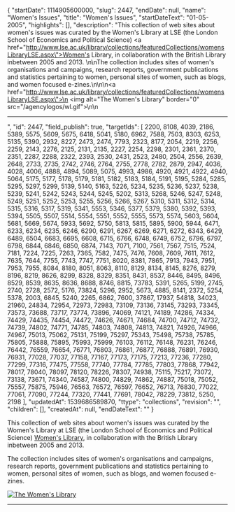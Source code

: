 {
  "startDate": 1114905600000, 
  "slug": 2447, 
  "endDate": null, 
  "name": "Women's Issues", 
  "title": "Women's Issues", 
  "startDateText": "01-05-2005", 
  "highlights": [], 
  "description": "This collection of web sites about women's issues was curated by the Women's Library at LSE (the London School of Economics and Political Science) <a href=\"http://www.lse.ac.uk/library/collections/featuredCollections/womensLibraryLSE.aspx\">Women's Library</a>, in collaboration with the British Library inbetween 2005 and 2013. \n\nThe collection includes sites of women's organisations and campaigns, research reports, government publications and statistics pertaining to women, personal sites of women, such as blogs, and women focused e-zines.\n\n\n<a href=\"http://www.lse.ac.uk/library/collections/featuredCollections/womensLibraryLSE.aspx\">\n      <img alt=\"The Women's Library\" border=\"0\" src=\"/agencylogos/wl.gif\">\n</a>\n<hr />", 
  "id": 2447, 
  "field_publish": true, 
  "targetIds": [
    2200, 
    8108, 
    4039, 
    2186, 
    5389, 
    5575, 
    5609, 
    5675, 
    6418, 
    5041, 
    5180, 
    6962, 
    7588, 
    7503, 
    8303, 
    6253, 
    5135, 
    5390, 
    2932, 
    8227, 
    2473, 
    2474, 
    7793, 
    2323, 
    8177, 
    2054, 
    2219, 
    2256, 
    2259, 
    2143, 
    2276, 
    2125, 
    2131, 
    2135, 
    2227, 
    2254, 
    2298, 
    2301, 
    2361, 
    2370, 
    2351, 
    2287, 
    2288, 
    2322, 
    2393, 
    2530, 
    2431, 
    2523, 
    2480, 
    2504, 
    2556, 
    2639, 
    2648, 
    2733, 
    2735, 
    2742, 
    2746, 
    2764, 
    2755, 
    2778, 
    2782, 
    2879, 
    2947, 
    4036, 
    4028, 
    4006, 
    4888, 
    4894, 
    5089, 
    5075, 
    4993, 
    4986, 
    4920, 
    4921, 
    4922, 
    4940, 
    5064, 
    5175, 
    5177, 
    5178, 
    5179, 
    5181, 
    5182, 
    5183, 
    5184, 
    5191, 
    5195, 
    5284, 
    5285, 
    5295, 
    5297, 
    5299, 
    5139, 
    5140, 
    5163, 
    5226, 
    5234, 
    5235, 
    5236, 
    5237, 
    5238, 
    5239, 
    5241, 
    5242, 
    5243, 
    5244, 
    5245, 
    5202, 
    5313, 
    5268, 
    5246, 
    5247, 
    5248, 
    5249, 
    5251, 
    5252, 
    5253, 
    5255, 
    5256, 
    5266, 
    5267, 
    5310, 
    5311, 
    5312, 
    5314, 
    5315, 
    5316, 
    5317, 
    5319, 
    5341, 
    5553, 
    5346, 
    5377, 
    5379, 
    5380, 
    5392, 
    5393, 
    5394, 
    5505, 
    5507, 
    5514, 
    5554, 
    5551, 
    5552, 
    5555, 
    5573, 
    5574, 
    5603, 
    5604, 
    5681, 
    5669, 
    5674, 
    5933, 
    5692, 
    5750, 
    5813, 
    5815, 
    5895, 
    5900, 
    5944, 
    6471, 
    6233, 
    6234, 
    6235, 
    6246, 
    6290, 
    6291, 
    6267, 
    6269, 
    6271, 
    6272, 
    6343, 
    6429, 
    6489, 
    6504, 
    6683, 
    6695, 
    6608, 
    6715, 
    6766, 
    6748, 
    6749, 
    6752, 
    6796, 
    6797, 
    6798, 
    6844, 
    6846, 
    6850, 
    6874, 
    7143, 
    7071, 
    7100, 
    7561, 
    7567, 
    7515, 
    7524, 
    7181, 
    7224, 
    7225, 
    7263, 
    7365, 
    7582, 
    7475, 
    7476, 
    7608, 
    7609, 
    7611, 
    7612, 
    7635, 
    7644, 
    7755, 
    7743, 
    7747, 
    7751, 
    8020, 
    8381, 
    7865, 
    7913, 
    7943, 
    7951, 
    7953, 
    7955, 
    8084, 
    8180, 
    8051, 
    8063, 
    8110, 
    8129, 
    8134, 
    8145, 
    8276, 
    8279, 
    8196, 
    8219, 
    8626, 
    8299, 
    8328, 
    8329, 
    8351, 
    8431, 
    8537, 
    8446, 
    8495, 
    8496, 
    8529, 
    8539, 
    8635, 
    8636, 
    8688, 
    8746, 
    8815, 
    73783, 
    5391, 
    5265, 
    5199, 
    2745, 
    2740, 
    2728, 
    2572, 
    5176, 
    73824, 
    5296, 
    2952, 
    5673, 
    4885, 
    8141, 
    2372, 
    5254, 
    5378, 
    2003, 
    6845, 
    5240, 
    2265, 
    6862, 
    7600, 
    37867, 
    17937, 
    54818, 
    34023, 
    21960, 
    24834, 
    72954, 
    72973, 
    72983, 
    73109, 
    73136, 
    73145, 
    73293, 
    73345, 
    73573, 
    73688, 
    73717, 
    73774, 
    73896, 
    74069, 
    74121, 
    74189, 
    74286, 
    74334, 
    74429, 
    74435, 
    74454, 
    74472, 
    74626, 
    74671, 
    74684, 
    74700, 
    74712, 
    74732, 
    74739, 
    74802, 
    74771, 
    74785, 
    74803, 
    74808, 
    74813, 
    74821, 
    74926, 
    74966, 
    74967, 
    75013, 
    75062, 
    75131, 
    75199, 
    75297, 
    75343, 
    75498, 
    75738, 
    75785, 
    75805, 
    75888, 
    75895, 
    75993, 
    75999, 
    76103, 
    76112, 
    76148, 
    76231, 
    76246, 
    76442, 
    76559, 
    76654, 
    76771, 
    76803, 
    76861, 
    76877, 
    76888, 
    76891, 
    76930, 
    76931, 
    77028, 
    77037, 
    77158, 
    77167, 
    77173, 
    77175, 
    77213, 
    77236, 
    77280, 
    77299, 
    77316, 
    77475, 
    77558, 
    77740, 
    77784, 
    77785, 
    77803, 
    77868, 
    77942, 
    78017, 
    78040, 
    78097, 
    78120, 
    78226, 
    78307, 
    74938, 
    75115, 
    75217, 
    73072, 
    73138, 
    73671, 
    74340, 
    74587, 
    74800, 
    74829, 
    74862, 
    74887, 
    75018, 
    75052, 
    75557, 
    75875, 
    75946, 
    76563, 
    76572, 
    76597, 
    76652, 
    76713, 
    76830, 
    77022, 
    77061, 
    77090, 
    77244, 
    77320, 
    77441, 
    77691, 
    78042, 
    78229, 
    73812, 
    5250, 
    2198
  ], 
  "updatedAt": 1539686589870, 
  "ttype": "collections", 
  "revision": "", 
  "children": [], 
  "createdAt": null, 
  "endDateText": ""
}

This collection of web sites about women's issues was curated by the Women's Library at LSE (the London School of Economics and Political Science) <a href="http://www.lse.ac.uk/library/collections/featuredCollections/womensLibraryLSE.aspx">Women's Library</a>, in collaboration with the British Library inbetween 2005 and 2013. 

The collection includes sites of women's organisations and campaigns, research reports, government publications and statistics pertaining to women, personal sites of women, such as blogs, and women focused e-zines.


<a href="http://www.lse.ac.uk/library/collections/featuredCollections/womensLibraryLSE.aspx">
      <img alt="The Women's Library" border="0" src="/agencylogos/wl.gif">
</a>
<hr />